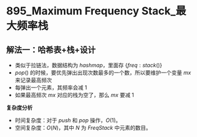 # 895_Maximum Frequency Stack_最大频率栈

## 解法一：哈希表+栈+设计

- 类似于拉链法，数据结构为 $hashmap$，里面存 $\{freq : stack()\}$
- $pop()$ 的时候，要优先弹出出现次数最多的一个数，所以要维护一个变量 $mx$ 来记录最高频次
- 每弹出一个元素，其频率会减 $1$
- 如果最高频次 $mx$ 对应的栈为空了，那么 $mx$ 要减 $1$

**复杂度分析**

- 时间复杂度：对于 $push$ 和 $pop$ 操作，$O(1)$。
- 空间复杂度：$O(N)$，其中 $N$ 为 $FreqStack$ 中元素的数目。


